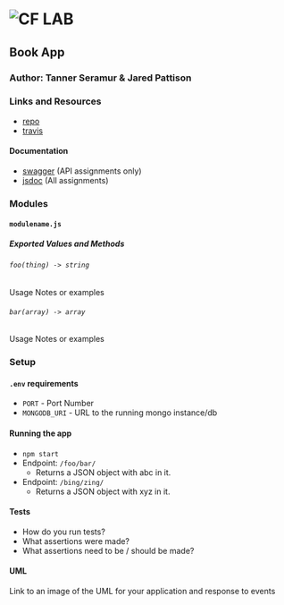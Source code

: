 ![CF](http://i.imgur.com/7v5ASc8.png) LAB
=================================================

## Book App

### Author: Tanner Seramur & Jared Pattison

### Links and Resources
* [repo](http://xyz.com)
* [travis](http://xyz.com)


#### Documentation
* [swagger](http://xyz.com) (API assignments only)
* [jsdoc](http://xyz.com) (All assignments)

### Modules
#### `modulename.js`
##### Exported Values and Methods

###### `foo(thing) -> string`
Usage Notes or examples

###### `bar(array) -> array`
Usage Notes or examples

### Setup
#### `.env` requirements
* `PORT` - Port Number
* `MONGODB_URI` - URL to the running mongo instance/db

#### Running the app
* `npm start`
* Endpoint: `/foo/bar/`
  * Returns a JSON object with abc in it.
* Endpoint: `/bing/zing/`
  * Returns a JSON object with xyz in it.
  
#### Tests
* How do you run tests?
* What assertions were made?
* What assertions need to be / should be made?

#### UML
Link to an image of the UML for your application and response to events
